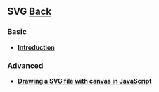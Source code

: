 ## SVG [Back](./../webgl.md)

### Basic

- [**Introduction**](./introduction/introduction.md)

### Advanced

- [**Drawing a SVG file with canvas in JavaScript**](./calibration_parameters/calibration_parameters.md)